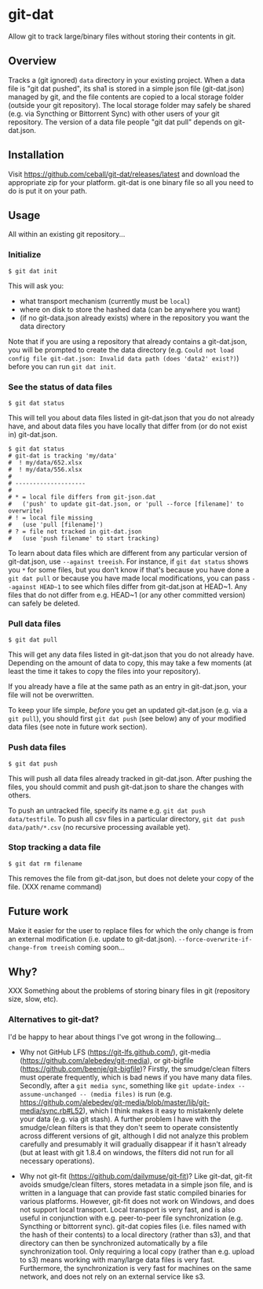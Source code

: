 # git-dat

Allow git to track large/binary files without storing their contents in git.

## Overview

Tracks a (git ignored) ``data`` directory in your existing project. When a data file is "git dat pushed", its sha1 is stored in a simple json file (git-dat.json) managed by git, and the file contents are copied to a local storage folder (outside your git repository). The local storage folder may safely be shared (e.g. via Syncthing or Bittorrent Sync) with other users of your git repository. The version of a data file people "git dat pull" depends on git-dat.json.

## Installation

Visit https://github.com/ceball/git-dat/releases/latest and download the appropriate zip for your platform. git-dat is one binary file so all you need to do is put it on your path.

## Usage

All within an existing git repository...

### Initialize 

```
$ git dat init
```

This will ask you:

* what transport mechanism (currently must be ``local``)
* where on disk to store the hashed data (can be anywhere you want)
* (if no git-data.json already exists) where in the repository you want the data directory

Note that if you are using a repository that already contains a git-dat.json, you will be prompted to create the data directory (e.g. ``Could not load config file git-dat.json: Invalid data path (does 'data2' exist?)``) before you can run ``git dat init``.

### See the status of data files

```
$ git dat status
```

This will tell you about data files listed in git-dat.json that you do not already have,
and about data files you have locally that differ from (or do not exist in) git-dat.json.

```
$ git dat status
# git-dat is tracking 'my/data'
#  ! my/data/652.xlsx
#  ! my/data/556.xlsx
#
# --------------------
#
# * = local file differs from git-json.dat
#   ('push' to update git-dat.json, or 'pull --force [filename]' to overwrite)
# ! = local file missing
#   (use 'pull [filename]')
# ? = file not tracked in git-dat.json
#   (use 'push filename' to start tracking)
```

To learn about data files which are different from any particular version of git-dat.json, use ``--against treeish``. For instance, if ``git dat status`` shows you ``*`` for some files, but you don't know if that's
because you have done a ``git dat pull`` or because you have made local modifications, you can pass ``--against HEAD~1`` to see which files differ from git-dat.json at HEAD~1. Any files that do not differ from e.g. HEAD~1
(or any other committed version) can safely be deleted.

### Pull data files

```
$ git dat pull
```

This will get any data files listed in git-dat.json that you do not already
have. Depending on the amount of data to copy, this may take a few moments (at
least the time it takes to copy the files into your repository).

If you already have a file at the same path as an entry in git-dat.json, your file
will not be overwritten.

To keep your life simple, *before* you get an updated git-dat.json (e.g. via a ``git pull``), you should first
``git dat push`` (see below) any of your modified data files (see note in future work section).


### Push data files

```
$ git dat push
```

This will push all data files already tracked in git-dat.json. After pushing the files, you
should commit and push git-dat.json to share the changes with others.

To push an untracked file, specify its name e.g. ``git dat push data/testfile``. To push
all csv files in a particular directory, ``git dat push data/path/*.csv`` (no recursive processing
available yet).

### Stop tracking a data file

```
$ git dat rm filename
```

This removes the file from git-dat.json, but does not delete your copy of the file. (XXX rename command)

## Future work

Make it easier for the user to replace files for which the only change is from an external modification (i.e. update to git-dat.json). ``--force-overwrite-if-change-from treeish`` coming soon...

## Why?

XXX Something about the problems of storing binary files in git (repository size, slow, etc).

### Alternatives to git-dat?

I'd be happy to hear about things I've got wrong in the following...

* Why not GitHub LFS (https://git-lfs.github.com/), git-media (https://github.com/alebedev/git-media), or git-bigfile (https://github.com/beenje/git-bigfile)? Firstly, the smudge/clean filters must operate frequently, which is bad news if you have many data files. Secondly, after a ``git media sync``, something like ``git update-index --assume-unchanged -- (media files)`` is run (e.g. https://github.com/alebedev/git-media/blob/master/lib/git-media/sync.rb#L52), which I think makes it easy to mistakenly delete your data (e.g. via git stash). A further problem I have with the smudge/clean filters is that they don't seem to operate consistently across different versions of git, although I did not analyze this problem carefully and presumably it will gradually disappear if it hasn't already (but at least with git 1.8.4 on windows, the filters did not run for all necessary operations).

* Why not git-fit (https://github.com/dailymuse/git-fit)? Like git-dat, git-fit avoids smudge/clean filters, stores metadata in a simple json file, and is written in a language that can provide fast static compiled binaries for various platforms. However, git-fit does not work on Windows, and does not support local transport. Local transport is very fast, and is also useful in conjunction with e.g. peer-to-peer file synchronization (e.g. Syncthing or bittorrent sync). git-dat copies files (i.e. files named with the hash of their contents) to a local directory (rather than s3), and that directory can then be synchronized automatically by a file synchronization tool. Only requiring a local copy (rather than e.g. upload to s3) means working with many/large data files is very fast. Furthermore, the synchronization is very fast for machines on the same network, and does not rely on an external service like s3.
